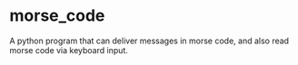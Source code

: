 # morse_code
A python program that can deliver messages in morse code, and also read morse code via keyboard input.
